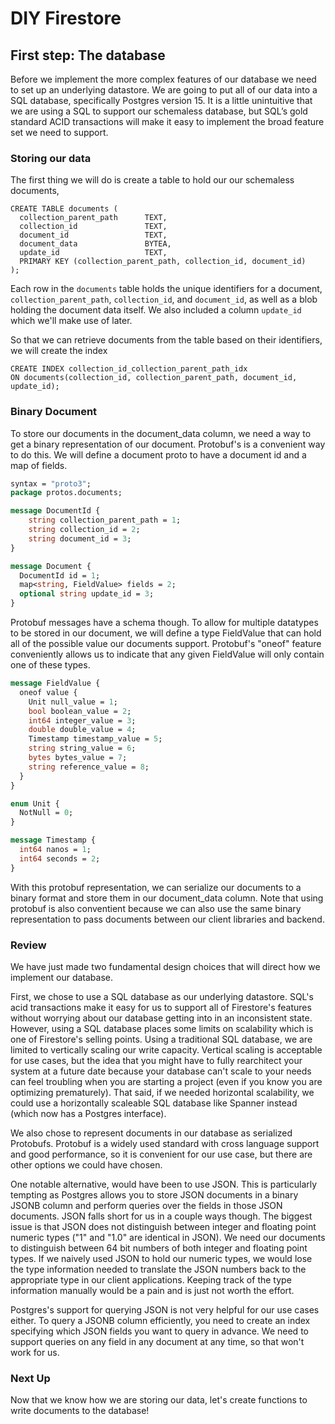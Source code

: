 # DIY Firestore

## First step: The database

Before we implement the more complex features of our database we need to set up an underlying datastore. We are going to put all of our data into a SQL database, specifically Postgres version 15. It is a little unintuitive that we are using a SQL to support our schemaless database, but SQL’s gold standard ACID transactions will make it easy to implement the broad feature set we need to support.

### Storing our data

The first thing we will do is create a table to hold our our schemaless documents,

```postgresql
CREATE TABLE documents (
  collection_parent_path      TEXT,
  collection_id               TEXT,
  document_id                 TEXT,
  document_data               BYTEA,
  update_id                   TEXT,
  PRIMARY KEY (collection_parent_path, collection_id, document_id)
);
```

Each row in the `documents` table holds the unique identifiers for a document, `collection_parent_path`, `collection_id`, and `document_id`, as well as a blob holding the document data itself. We also included a column `update_id` which we'll make use of later.

So that we can retrieve documents from the table based on their identifiers, we will create the index

```postgresql
CREATE INDEX collection_id_collection_parent_path_idx
ON documents(collection_id, collection_parent_path, document_id, update_id);
```

### Binary Document

To store our documents in the document_data column, we need a way to get a binary representation of our document. Protobuf's is a convenient way to do this. We will define a document proto to have a document id and a map of fields.

```protobuf
syntax = "proto3";
package protos.documents;

message DocumentId {
    string collection_parent_path = 1;
    string collection_id = 2;
    string document_id = 3;
}

message Document {
  DocumentId id = 1;
  map<string, FieldValue> fields = 2;
  optional string update_id = 3;
}
```

Protobuf messages have a schema though. To allow for multiple datatypes to be stored in our document, we will define a type FieldValue that can hold all of the possible value our documents support. Protobuf's "oneof" feature conveniently allows us to indicate that any given FieldValue will only contain one of these types.

```protobuf
message FieldValue {
  oneof value {
    Unit null_value = 1;
    bool boolean_value = 2;
    int64 integer_value = 3;
    double double_value = 4;
    Timestamp timestamp_value = 5;
    string string_value = 6;
    bytes bytes_value = 7;
    string reference_value = 8;
  }
}

enum Unit {
  NotNull = 0;
}

message Timestamp {
  int64 nanos = 1;
  int64 seconds = 2;
}
```

With this protobuf representation, we can serialize our documents to a binary format and store them in our document_data column. Note that using protobuf is also conventient because we can also use the same binary representation to pass documents between our client libraries and backend. 

### Review

We have just made two fundamental design choices that will direct how we implement our database.

First, we chose to use a SQL database as our underlying datastore. SQL's acid transactions make it easy for us to support all of Firestore's features without worrying about our database getting into in an inconsistent state. However, using a SQL database places some limits on scalability which is one of Firestore's selling points. Using a traditional SQL database, we are limited to vertically scaling our write capacity. Vertical scaling is acceptable for use cases, but the idea that you might have to fully rearchitect your system at a future date because your database can't scale to your needs can feel troubling when you are starting a project (even if you know you are optimizing prematurely). That said, if we needed horizontal scalability, we could use a horizontally scaleable SQL database like Spanner instead (which now has a Postgres interface).

We also chose to represent documents in our database as serialized Protobufs. Protobuf is a widely used standard with cross language support and good performance, so it is convenient for our use case, but there are other options we could have chosen.

One notable alternative, would have been to use JSON. This is particularly tempting as Postgres allows you to store JSON documents in a binary JSONB column and perform queries over the fields in those JSON documents. JSON falls short for us in a couple ways though. The biggest issue is that JSON does not distinguish between integer and floating point numeric types ("1" and "1.0" are identical in JSON). We need our documents to distinguish between 64 bit numbers of both integer and floating point types. If we naively used JSON to hold our numeric types, we would lose the type information needed to translate the JSON numbers back to the appropriate type in our client applications. Keeping track of the type information manually would be a pain and is just not worth the effort. 

Postgres's support for querying JSON is not very helpful for our use cases either. To query a JSONB column efficiently, you need to create an index specifying which JSON fields you want to query in advance. We need to support queries on any field in any document at any time, so that won't work for us. 

### Next Up

Now that we know how we are storing our data, let's create functions to write documents to the database!

